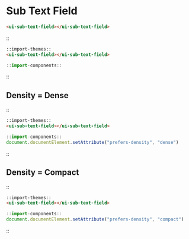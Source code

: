 <!--
type: page
title: Sub Text Field
location: ./components/sub-text-field
layout: default
-->

# Sub Text Field

```html
<ui-sub-text-field></ui-sub-text-field>
```

::
```html
::import-themes::
<ui-sub-text-field></ui-sub-text-field>
```
```js
::import-components::
```
::


## Density = Dense
::
```html
::import-themes::
<ui-sub-text-field></ui-sub-text-field>
```
```js
::import-components::
document.documentElement.setAttribute("prefers-density", "dense")
```
::

## Density = Compact
::
```html
::import-themes::
<ui-sub-text-field></ui-sub-text-field>
```
```js
::import-components::
document.documentElement.setAttribute("prefers-density", "compact")
```
::